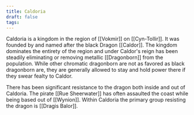 ```yaml
---
title: Caldoria
draft: false
tags:
---
```

Caldoria is a kingdom in the region of [[Vokmir]] on [[Cyn-Tollir]]. It was founded by and named after the black Dragon [[Caldor]]. The kingdom dominates the entirety of the region and under Caldor's reign has been steadily eliminating or removing metallic [[Dragonborn]] from the population. While other chromatic dragonborn are not as favored as black dragonborn are, they are generally allowed to stay and hold power there if they swear fealty to Caldor. 

There has been significant resistance to the dragon both inside and out of Caldoria. The pirate [[Rue Sheerwater]] has often assaulted the coast while being based out of [[Wynion]]. Within Caldoria the primary group resisting the dragon is [[Dragis Balor]].